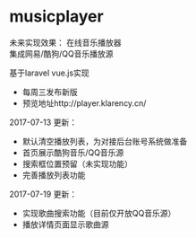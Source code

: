 # musicplayer

未来实现效果： 在线音乐播放器  
集成网易/酷狗/QQ音乐播放源  
  
  
基于laravel vue.js实现  
- 每周三发布新版
- 预览地址http://player.klarency.cn/
  
2017-07-13 更新：  
  - 默认清空播放列表，为对接后台账号系统做准备  
  - 首页展示酷狗音乐/QQ音乐源  
  - 搜索框位置预留（未实现功能）  
  - 完善播放列表功能  
  
2017-07-19 更新：  
  - 实现歌曲搜索功能（目前仅开放QQ音乐源）
  - 播放详情页面显示歌曲源
